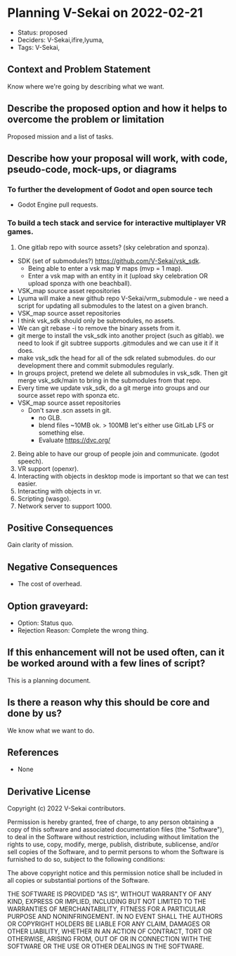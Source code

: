 # Planning V-Sekai on 2022-02-21

- Status: proposed <!-- draft | rejected | accepted | deprecated | superseded by -->
- Deciders: V-Sekai,ifire,lyuma,
- Tags: V-Sekai,

## Context and Problem Statement

Know where we're going by describing what we want.

## Describe the proposed option and how it helps to overcome the problem or limitation

Proposed mission and a list of tasks.

## Describe how your proposal will work, with code, pseudo-code, mock-ups, or diagrams

### To further the development of Godot and open source tech

- Godot Engine pull requests.

### To build a tech stack and service for interactive multiplayer VR games.

1. One gitlab repo with source assets? (sky celebration and sponza).
  * SDK (set of submodules?) https://github.com/V-Sekai/vsk_sdk.
     * Being able to enter a vsk map ∀ maps (mvp = 1 map). 
     * Enter a vsk map with an entity in it (upload sky celebration OR upload sponza with one beachball). 
  * VSK_map source asset repositories
  * Lyuma will make a new github repo V-Sekai/vrm_submodule - we need a script for updating all submodules to the latest on a given branch.
  * VSK_map source asset repositories 
  * I think vsk_sdk should only be submodules, no assets. 
  * We can git rebase -i to remove the binary assets from it. 
  * git merge to install the vsk_sdk into another project (such as gitlab). we need to look if git subtree supports .gitmodules and we can use it if it does. 
  * make vsk_sdk the head for all of the sdk related submodules. do our development there and commit submodules regularly. 
  * In groups project, pretend we delete all submodules in vsk_sdk. Then git merge vsk_sdk/main to bring in the submodules from that repo. 
  * Every time we update vsk_sdk, do a git merge into groups and our source asset repo with sponza etc.
  * VSK_map source asset repositories 
     * Don't save .scn assets in git.
        *   no GLB. 
        *   blend files ~10MB ok. > 100MB let's either use GitLab LFS or something else.
        *   Evaluate https://dvc.org/
2. Being able to have our group of people join and communicate. (godot speech).
3. VR support (openxr). 
5. Interacting with objects in desktop mode is important so that we can test easier.
6. Interacting with objects in vr.
7. Scripting (wasgo).
8. Network server to support 1000.

## Positive Consequences <!-- optional -->

Gain clarity of mission.

## Negative Consequences <!-- optional -->

- The cost of overhead.

## Option graveyard: <!-- same as above -->

- Option: Status quo. <!-- [List the proposed options no longer open for consideration.] -->
- Rejection Reason: Complete the wrong thing. <!-- [List the reasons for the rejection: (the Bad traits)] -->

## If this enhancement will not be used often, can it be worked around with a few lines of script?

This is a planning document. 

## Is there a reason why this should be core and done by us?

We know what we want to do.

## References <!-- optional and numbers of links can vary -->

- None

## Derivative License

Copyright (c) 2022 V-Sekai contributors.

Permission is hereby granted, free of charge, to any person obtaining a copy
of this software and associated documentation files (the "Software"), to deal
in the Software without restriction, including without limitation the rights
to use, copy, modify, merge, publish, distribute, sublicense, and/or sell
copies of the Software, and to permit persons to whom the Software is
furnished to do so, subject to the following conditions:

The above copyright notice and this permission notice shall be included in all
copies or substantial portions of the Software.

THE SOFTWARE IS PROVIDED "AS IS", WITHOUT WARRANTY OF ANY KIND, EXPRESS OR
IMPLIED, INCLUDING BUT NOT LIMITED TO THE WARRANTIES OF MERCHANTABILITY,
FITNESS FOR A PARTICULAR PURPOSE AND NONINFRINGEMENT. IN NO EVENT SHALL THE
AUTHORS OR COPYRIGHT HOLDERS BE LIABLE FOR ANY CLAIM, DAMAGES OR OTHER
LIABILITY, WHETHER IN AN ACTION OF CONTRACT, TORT OR OTHERWISE, ARISING FROM,
OUT OF OR IN CONNECTION WITH THE SOFTWARE OR THE USE OR OTHER DEALINGS IN THE
SOFTWARE.

